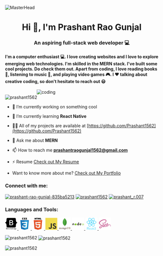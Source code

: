 ![MasterHead](https://github.com/Prashant1562/Prashant1562/blob/main/Tech%20Consultant%20business%20Banner.png?raw=true)
<h1 align="center">Hi 👋, I'm Prashant Rao Gunjal</h1>
<h3 align="center">An aspiring full-stack web developer 💻</h3>
<h4>I'm a computer enthusiast 💻. I love creating websites and I love to explore emerging web technologies. I'm skilled in the MERN stack. I've built some cool projects. Do check them out. Apart from coding, I love reading books 📘, listening to music 🎵, and playing video games 🎮. I ♥️ talking about creative coding, so don't hesitate to reach out 😃</h4>
<img align="right" alt="coding" width="400" src="https://cdn.dribbble.com/users/1162077/screenshots/3848914/programmer.gif" />

<p align="left"> <img src="https://komarev.com/ghpvc/?username=prashant1562&label=Profile%20views&color=0e75b6&style=flat" alt="prashant1562" /> </p>
 
 - 🔭 I’m currently working on something cool 

- 🌱 I’m currently learning **React Native**

- 👨‍💻 All of my projects are available at [https://github.com/Prashant1562](https://github.com/Prashant1562)

- 💬 Ask me about **MERN**

- 📫 How to reach me **prashantraogunjal1562@gmail.com**

- ⚡ Resume <a href="https://drive.google.com/file/d/1o5MOOx4HK3eRZIvBpbGjWMHeRyfAyJHv/view?usp=sharing" target="blank">Check out My Resume</a>

- Want to know more about me? <a href="https://prashant1562.github.io" target="blank">Check out My Portfolio</a>

<h3 align="left">Connect with me:</h3>
<p align="left">
<a href="https://linkedin.com/in/prashant-rao-gunjal-835ba5213" target="blank"><img align="center" src="https://raw.githubusercontent.com/rahuldkjain/github-profile-readme-generator/master/src/images/icons/Social/linked-in-alt.svg" alt="prashant-rao-gunjal-835ba5213" height="30" width="40" /></a>
<a href="https://codesandbox.com/prashant1562" target="blank"><img align="center" src="https://raw.githubusercontent.com/rahuldkjain/github-profile-readme-generator/master/src/images/icons/Social/codesandbox.svg" alt="prashant1562" height="30" width="40" /></a>
<a href="https://instagram.com/prashant_r.007" target="blank"><img align="center" src="https://raw.githubusercontent.com/rahuldkjain/github-profile-readme-generator/master/src/images/icons/Social/instagram.svg" alt="prashant_r.007" height="30" width="40" /></a>
</p>

<h3 align="left">Languages and Tools:</h3>
<p align="left"> <a href="https://getbootstrap.com" target="_blank" rel="noreferrer"> <img src="https://raw.githubusercontent.com/devicons/devicon/master/icons/bootstrap/bootstrap-plain-wordmark.svg" alt="bootstrap" width="40" height="40"/> </a> <a href="https://www.w3schools.com/css/" target="_blank" rel="noreferrer"> <img src="https://raw.githubusercontent.com/devicons/devicon/master/icons/css3/css3-original-wordmark.svg" alt="css3" width="40" height="40"/> </a> <a href="https://www.w3.org/html/" target="_blank" rel="noreferrer"> <img src="https://raw.githubusercontent.com/devicons/devicon/master/icons/html5/html5-original-wordmark.svg" alt="html5" width="40" height="40"/> </a> <a href="https://developer.mozilla.org/en-US/docs/Web/JavaScript" target="_blank" rel="noreferrer"> <img src="https://raw.githubusercontent.com/devicons/devicon/master/icons/javascript/javascript-original.svg" alt="javascript" width="40" height="40"/> </a> <a href="https://www.mongodb.com/" target="_blank" rel="noreferrer"> <img src="https://raw.githubusercontent.com/devicons/devicon/master/icons/mongodb/mongodb-original-wordmark.svg" alt="mongodb" width="40" height="40"/> </a> <a href="https://nodejs.org" target="_blank" rel="noreferrer"> <img src="https://raw.githubusercontent.com/devicons/devicon/master/icons/nodejs/nodejs-original-wordmark.svg" alt="nodejs" width="40" height="40"/> </a> <a href="https://reactjs.org/" target="_blank" rel="noreferrer"> <img src="https://raw.githubusercontent.com/devicons/devicon/master/icons/react/react-original-wordmark.svg" alt="react" width="40" height="40"/> </a> <a href="https://sass-lang.com" target="_blank" rel="noreferrer"> <img src="https://raw.githubusercontent.com/devicons/devicon/master/icons/sass/sass-original.svg" alt="sass" width="40" height="40"/> </a> </p>

<p><img align="left" src="https://github-readme-stats.vercel.app/api/top-langs?username=prashant1562&show_icons=true&locale=en&layout=compact" alt="prashant1562" /></p>

<p>&nbsp;<img align="center" src="https://github-readme-stats.vercel.app/api?username=prashant1562&show_icons=true&locale=en" alt="prashant1562" /></p>

<p><img align="center" src="https://github-readme-streak-stats.herokuapp.com/?user=prashant1562&" alt="prashant1562" /></p>
